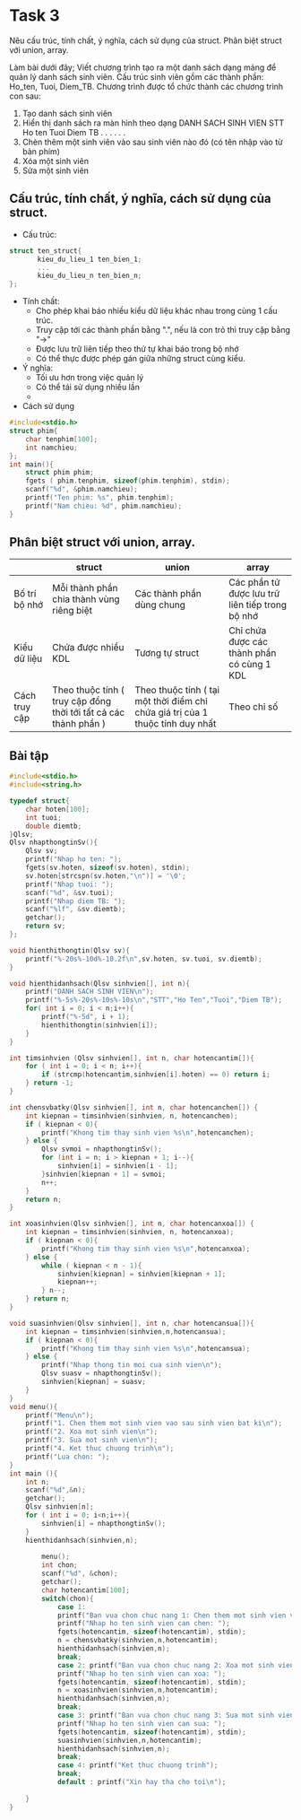 # Task 3
Nêu cấu trúc, tính chất, ý nghĩa, cách sử dụng của struct.
Phân biệt struct với union, array.

Làm bài dưới đây;
Viết chương trình tạo ra một danh sách dạng mảng để quản lý danh sách sinh viên. Cấu trúc sinh viên gồm các thành phần: Ho_ten, Tuoi, Diem_TB. Chương trình được tổ chức thành các chương trình con sau: 
1) Tạo danh sách sinh viên 
2) Hiển thị danh sách ra màn hình theo dạng 
    DANH SACH SINH VIEN
STT    Ho ten    Tuoi    Diem TB
        . . .    . . .
3) Chèn thêm một sinh viên vào sau sinh viên nào đó (có tên nhập vào từ bàn phím) 
4) Xóa một sinh viên
5) Sửa một sinh viên
## Cấu trúc, tính chất, ý nghĩa, cách sử dụng của struct.
- Cấu trúc:
```C
struct ten_struct{
       kieu_du_lieu_1 ten_bien_1;
       ...
       kieu_du_lieu_n ten_bien_n;
};
```
- Tính chất:
  + Cho phép khai báo nhiều kiểu dữ liệu khác nhau trong cùng 1 cấu trúc.
  + Truy cập tới các thành phần bằng ".", nếu là con trỏ thì truy cập bằng "->"
  + Được lưu trữ liên tiếp theo thứ tự khai báo trong bộ nhớ
  + Có thể thực được phép gán giữa những struct cùng kiểu.
- Ý nghĩa:
  + Tối ưu hơn trong việc quản lý
  + Có thể tái sử dụng nhiều lần
  + 
- Cách sử dụng
```C
#include<stdio.h>
struct phim{
	char tenphim[100];
	int namchieu;
};
int main(){
	struct phim phim;
	fgets ( phim.tenphim, sizeof(phim.tenphim), stdin);
	scanf("%d", &phim.namchieu);
	printf("Ten phim: %s", phim.tenphim);
	printf("Nam chieu: %d", phim.namchieu);
}
```
## Phân biệt struct với union, array.
|             | struct | union | array |
| ----------- | ------ | ----- | ----- |
| Bố trí bộ nhớ | Mỗi thành phần chia thành vùng riêng biệt | Các thành phần dùng chung | Các phần tử được lưu trữ liên tiếp trong bộ nhớ |
| Kiểu dữ liệu | Chứa được nhiều KDL | Tương tự struct | Chỉ chứa được các thành phần có cùng 1 KDL |
| Cách truy cập | Theo thuộc tính ( truy cập đồng thời tới tất cả các thành phần )  | Theo thuộc tính ( tại một thời điểm chỉ chứa giá trị của 1 thuộc tính duy nhất  | Theo chỉ số |

## Bài tập
```C
#include<stdio.h>
#include<string.h>

typedef struct{
	char hoten[100];
	int tuoi;
	double diemtb;
}Qlsv;
Qlsv nhapthongtinSv(){
	Qlsv sv;
	printf("Nhap ho ten: ");
	fgets(sv.hoten, sizeof(sv.hoten), stdin);
	sv.hoten[strcspn(sv.hoten,"\n")] = '\0';
	printf("Nhap tuoi: ");
	scanf("%d", &sv.tuoi);
	printf("Nhap diem TB: ");
	scanf("%lf", &sv.diemtb);
	getchar();
	return sv;
};

void hienthithongtin(Qlsv sv){
	printf("%-20s%-10d%-10.2f\n",sv.hoten, sv.tuoi, sv.diemtb);
}

void hienthidanhsach(Qlsv sinhvien[], int n){
	printf("DANH SACH SINH VIEN\n");
	printf("%-5s%-20s%-10s%-10s\n","STT","Ho Ten","Tuoi","Diem TB");
	for( int i = 0; i < n;i++){
		printf("%-5d", i + 1);
		hienthithongtin(sinhvien[i]);
	}
}

int timsinhvien (Qlsv sinhvien[], int n, char hotencantim[]){
	for ( int i = 0; i < n; i++){
		if (strcmp(hotencantim,sinhvien[i].hoten) == 0) return i;
	} return -1;
}

int chensvbatky(Qlsv sinhvien[], int n, char hotencanchen[]) {
    int kiepnan = timsinhvien(sinhvien, n, hotencanchen);
	if ( kiepnan < 0){
		printf("Khong tim thay sinh vien %s\n",hotencanchen);
	} else {
		Qlsv svmoi = nhapthongtinSv();
		for (int i = n; i > kiepnan + 1; i--){
			sinhvien[i] = sinhvien[i - 1];
		}sinhvien[kiepnan + 1] = svmoi;
		n++;
	} 
	return n;
}

int xoasinhvien(Qlsv sinhvien[], int n, char hotencanxoa[]) {
    int kiepnan = timsinhvien(sinhvien, n, hotencanxoa);
	if ( kiepnan < 0){
		printf("Khong tim thay sinh vien %s\n",hotencanxoa);
	} else {
		while ( kiepnan < n - 1){
			sinhvien[kiepnan] = sinhvien[kiepnan + 1];
			kiepnan++;
		} n--;
	} return n;
}

void suasinhvien(Qlsv sinhvien[], int n, char hotencansua[]){
	int kiepnan = timsinhvien(sinhvien,n,hotencansua);
	if ( kiepnan < 0){
		printf("Khong tim thay sinh vien %s\n",hotencansua);
	} else {
		printf("Nhap thong tin moi cua sinh vien\n");
		Qlsv suasv = nhapthongtinSv();
		sinhvien[kiepnan] = suasv;
	}
}
void menu(){
	printf("Menu\n");
	printf("1. Chen them mot sinh vien vao sau sinh vien bat ki\n");
    printf("2. Xoa mot sinh vien\n");
    printf("3. Sua mot sinh vien\n");
    printf("4. Ket thuc chuong trinh\n");
    printf("Lua chon: ");
}
int main (){
	int n;
	scanf("%d",&n);
	getchar();
	Qlsv sinhvien[n];
	for ( int i = 0; i<n;i++){
		sinhvien[i] = nhapthongtinSv();
	}
	hienthidanhsach(sinhvien,n);
	
		menu();
		int chon;
		scanf("%d", &chon);
		getchar();
		char hotencantim[100];
		switch(chon){
			case 1: 
			printf("Ban vua chon chuc nang 1: Chen them mot sinh vien vao sau sinh vien bat ki\n");
			printf("Nhap ho ten sinh vien can chen: ");
            fgets(hotencantim, sizeof(hotencantim), stdin);
			n = chensvbatky(sinhvien,n,hotencantim);
			hienthidanhsach(sinhvien,n);
			break;
			case 2: printf("Ban vua chon chuc nang 2: Xoa mot sinh vien\n");
			printf("Nhap ho ten sinh vien can xoa: ");
			fgets(hotencantim, sizeof(hotencantim), stdin);
			n = xoasinhvien(sinhvien,n,hotencantim);
			hienthidanhsach(sinhvien,n);
			break;
			case 3: printf("Ban vua chon chuc nang 3: Sua mot sinh vien\n");
			printf("Nhap ho ten sinh vien can sua: ");
			fgets(hotencantim, sizeof(hotencantim), stdin);
			suasinhvien(sinhvien,n,hotencantim);
			hienthidanhsach(sinhvien,n);
			break;
			case 4: printf("Ket thuc chuong trinh");
			break;
			default : printf("Xin hay tha cho toi\n");
			
	}
}
```



  
